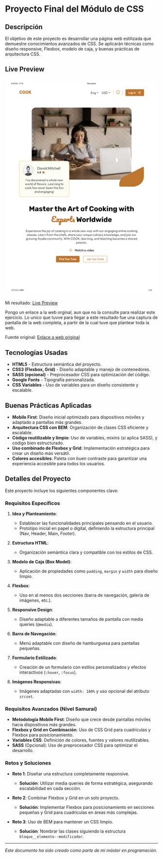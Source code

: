 # Proyecto Final del Módulo de CSS

## Descripción
El objetivo de este proyecto es desarrollar una página web estilizada que demuestre conocimientos avanzados de CSS. Se aplicarán técnicas como diseño responsive, Flexbox, modelo de caja, y buenas prácticas de arquitectura CSS.

## Live Preview
![Captura pagina inicial](/docs/cook-eccomerce-website.png) 

Mi resultado: [Live Preview](https://eltiempo-project.netlify.app)

Pongo un enlace a la web orginal, aun que no la consulte para realizar este ejercicio. Lo unico que tuvve para llegar a este resultado fue una captura de pantalla de la web completa, a partir de la cual tuve que plantear toda la web.

Fuente original: [Enlace a web original](https://web.archive.org/web/20240720005816/https://www.eltiempo.es/)



## Tecnologías Usadas
- **HTML5** - Estructura semántica del proyecto.
- **CSS3 (Flexbox, Grid)** - Diseño adaptable y manejo de contenedores.
- **SASS (opcional)** - Preprocesador CSS para optimización del código.
- **Google Fonts** - Tipografía personalizada.
- **CSS Variables** - Uso de variables para un diseño consistente y escalable.

## Buenas Prácticas Aplicadas
- **Mobile First**: Diseño inicial optimizado para dispositivos móviles y adaptado a pantallas más grandes.
- **Arquitectura CSS con BEM**: Organización de clases CSS eficiente y escalable.
- **Código reutilizable y limpio**: Uso de variables, mixins (si aplica SASS), y código bien estructurado.
- **Uso combinado de Flexbox y Grid**: Implementación estratégica para crear un diseño más versátil.
- **Colores accesibles**: Paleta con buen contraste para garantizar una experiencia accesible para todos los usuarios.

## Detalles del Proyecto
Este proyecto incluye los siguientes componentes clave:

### Requisitos Específicos
1. **Idea y Planteamiento**:
   - Establecer las funcionalidades principales pensando en el usuario.
   - Prototipo inicial en papel o digital, definiendo la estructura principal (Nav, Header, Main, Footer).

2. **Estructura HTML**:
   - Organización semántica clara y compatible con los estilos de CSS.

3. **Modelo de Caja (Box Model)**:
   - Aplicación de propiedades como `padding`, `margin` y `width` para diseño limpio.

4. **Flexbox**:
   - Uso en al menos dos secciones (barra de navegación, galería de imágenes, etc.).

5. **Responsive Design**:
   - Diseño adaptable a diferentes tamaños de pantalla con media queries (`@media`).

6. **Barra de Navegación**:
   - Menú adaptable con diseño de hamburguesa para pantallas pequeñas.

7. **Formulario Estilizado**:
   - Creación de un formulario con estilos personalizados y efectos interactivos (`:hover`, `:focus`).

8. **Imágenes Responsivas**:
   - Imágenes adaptadas con `width: 100%` y uso opcional del atributo `srcset`.

### Requisitos Avanzados (Nivel Samurai)
- **Metodología Mobile First**: Diseño que crece desde pantallas móviles hacia dispositivos más grandes.
- **Flexbox y Grid en Combinación**: Uso de CSS Grid para cuadrículas y Flexbox para posicionamiento.
- **Variables CSS**: Definición de colores, fuentes y valores reutilizables.
- **SASS** (Opcional): Uso de preprocesador CSS para optimizar el desarrollo.

### Retos y Soluciones
- **Reto 1**: Diseñar una estructura completamente responsive.
  - **Solución**: Utilizar media queries de forma estratégica, asegurando escalabilidad en cada sección.
  
- **Reto 2**: Combinar Flexbox y Grid en un solo proyecto.
  - **Solución**: Implementar Flexbox para posicionamiento en secciones pequeñas y Grid para cuadrículas en áreas más complejas.

- **Reto 3**: Uso de BEM para mantener un CSS limpio.
  - **Solución**: Nombrar las clases siguiendo la estructura `bloque__elemento--modificador`.

---

_Este documento ha sido creado como parte de mi máster en programación._

